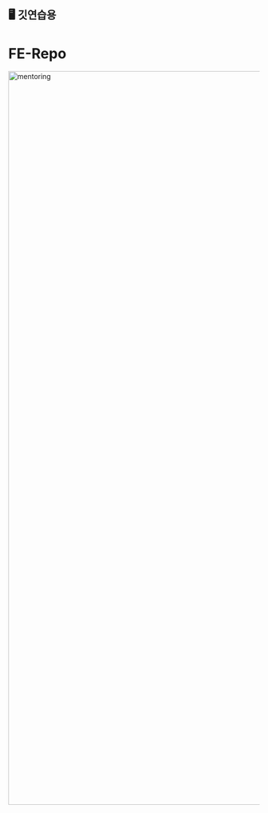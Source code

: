 ## 🖥️  깃연습용
# FE-Repo

<img width="1470" alt=mentoring image src="https://github.com/user-attachments/assets/153569c2-28ad-4c1c-bd36-819c3902eae1">
